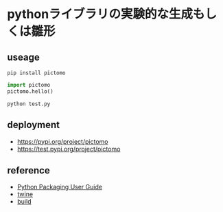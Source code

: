 # pythonライブラリの実験的な生成もしくは雛形

## useage
`pip install pictomo`
```python:test.py
import pictomo
pictomo.hello()
```
``` shell:shell
python test.py
```

## deployment
* https://pypi.org/project/pictomo
* https://test.pypi.org/project/pictomo

## reference
* [Python Packaging User Guide](https://packaging.python.org/ja/latest/guides/modernize-setup-py-project/)
* [twine](https://twine.readthedocs.io/en/stable/)
* [build](https://setuptools.pypa.io/en/latest/userguide/quickstart.html)